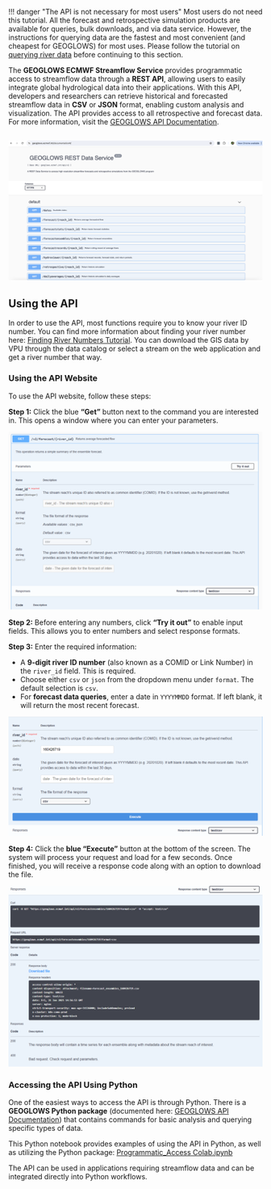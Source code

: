 !!! danger "The API is not necessary for most users"
    Most users do not need this tutorial. All the forecast and retrospective simulation products are available for queries, bulk downloads,
    and via data service. However, the instructions for querying data are the fastest and most convenient (and cheapest for GEOGLOWS) for most uses.
    Please follow the tutorial on [querying river data](query-data.md) before continuing to this section.

The **GEOGLOWS ECMWF Streamflow Service** provides programmatic access to streamflow data through a **REST API**, allowing users to easily integrate
global hydrological data into their applications. With this API, developers and researchers can retrieve historical and forecasted streamflow data in
**CSV** or **JSON** format, enabling custom analysis and visualization. The API provides access to all retrospective and forecast data. For more
information, visit the [GEOGLOWS API Documentation](https://geoglows.ecmwf.int/documentation).

![image](../../static/images/api.png)
---

## Using the API

In order to use the API, most functions require you to know your river ID number. You can find more information about finding your river number
here: [Finding River Numbers Tutorial](find-river-numbers.md). You can download the GIS data by VPU through the data
catalog or select a stream on the web application and get a river number that way.

### Using the API Website

To use the API website, follow these steps:

**Step 1:** Click the blue **“Get”** button next to the command you are interested in. This opens a window where you can enter your parameters.

![API Window Pop-up](../../static/images/api-window-pop-up.png)

**Step 2:** Before entering any numbers, click **“Try it out”** to enable input fields. This allows you to enter numbers and select response formats.

**Step 3:** Enter the required information:

- A **9-digit river ID number** (also known as a COMID or Link Number) in the `river_id` field. This is required.
- Choose either `csv` or `json` from the dropdown menu under `format`. The default selection is `csv`.
- For **forecast data queries**, enter a date in `YYYYMMDD` format. If left blank, it will return the most recent forecast.

![Execute Button](../../static/images/execute-button.png)

**Step 4:** Click the **blue “Execute”** button at the bottom of the screen. The system will process your request and load for a few seconds. Once
finished, you will receive a response code along with an option to download the file.

![API Response](../../static/images/response-api.png)

### Accessing the API Using Python

One of the easiest ways to access the API is through Python. There is a **GEOGLOWS Python package** (documented
here: [GEOGLOWS API Documentation](https://geoglows.readthedocs.io/en/latest/api-documentation.html)) that contains commands for basic analysis and
querying specific types of data.

This Python notebook provides examples of using the API in Python, as well as utilizing the Python
package: [Programmatic_Access Colab.ipynb](https://colab.research.google.com/drive/19PiUTU2noCvNGr6r-1i9cv0YMduTxATs?usp=sharing)

The API can be used in applications requiring streamflow data and can be integrated directly into Python workflows. 
